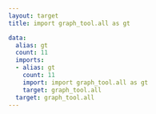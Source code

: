 ```yaml
---
layout: target
title: import graph_tool.all as gt

data:
  alias: gt
  count: 11
  imports:
  - alias: gt
    count: 11
    import: import graph_tool.all as gt
    target: graph_tool.all
  target: graph_tool.all
---
```

